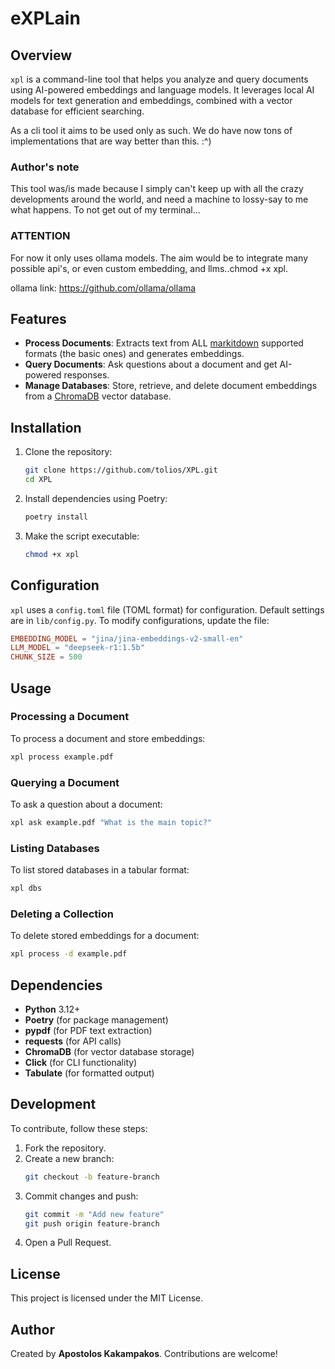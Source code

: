# eXPLain

## Overview

`xpl` is a command-line tool that helps you analyze and query documents using AI-powered embeddings and language models. It leverages local AI models for text generation and embeddings, combined with a vector database for efficient searching.

As a cli tool it aims to be used only as such. We do have now tons of implementations that are way better than this. :^)

### Author's note

This tool was/is made because I simply can't keep up with all the crazy developments around the world, and need a machine to lossy-say to me what happens. To not get out of my terminal...

### ATTENTION
For now it only uses ollama models. The aim would be to integrate many possible api's, or
even custom embedding, and llms..chmod +x xpl.

ollama link: https://github.com/ollama/ollama

## Features
- **Process Documents**: Extracts text from ALL [markitdown](https://github.com/microsoft/markitdown) supported formats (the basic ones) and generates embeddings.
- **Query Documents**: Ask questions about a document and get AI-powered responses.
- **Manage Databases**: Store, retrieve, and delete document embeddings from a [ChromaDB](https://www.trychroma.com/) vector database.

## Installation

1. Clone the repository:
   ```sh
   git clone https://github.com/tolios/XPL.git
   cd XPL
   ```
2. Install dependencies using Poetry:
   ```sh
   poetry install
   ```
3. Make the script executable:
   ```sh
   chmod +x xpl
   ```

## Configuration

`xpl` uses a `config.toml` file (TOML format) for configuration. Default settings are in `lib/config.py`. To modify configurations, update the file:
```toml
EMBEDDING_MODEL = "jina/jina-embeddings-v2-small-en"
LLM_MODEL = "deepseek-r1:1.5b"
CHUNK_SIZE = 500
```

## Usage

### Processing a Document
To process a document and store embeddings:
```sh
xpl process example.pdf
```

### Querying a Document
To ask a question about a document:
```sh
xpl ask example.pdf "What is the main topic?"
```

### Listing Databases
To list stored databases in a tabular format:
```sh
xpl dbs
```

### Deleting a Collection
To delete stored embeddings for a document:
```sh
xpl process -d example.pdf
```

## Dependencies
- **Python** 3.12+
- **Poetry** (for package management)
- **pypdf** (for PDF text extraction)
- **requests** (for API calls)
- **ChromaDB** (for vector database storage)
- **Click** (for CLI functionality)
- **Tabulate** (for formatted output)

## Development
To contribute, follow these steps:
1. Fork the repository.
2. Create a new branch:
   ```sh
   git checkout -b feature-branch
   ```
3. Commit changes and push:
   ```sh
   git commit -m "Add new feature"
   git push origin feature-branch
   ```
4. Open a Pull Request.

## License
This project is licensed under the MIT License.

## Author
Created by **Apostolos Kakampakos**. Contributions are welcome!
